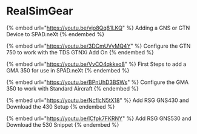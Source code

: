 # RealSimGear



{% embed url="https://youtu.be/vjo8Qq81LKQ" %}
Adding a GNS or GTN Device to SPAD.neXt
{% endembed %}

{% embed url="https://youtu.be/3DCmUVyMQ4Y" %}
Configure the GTN 750 to work with the TDS GTNXi Add On
{% endembed %}

{% embed url="https://youtu.be/VvCO4qkkxo8" %}
First Steps to add a GMA 350 for use in SPAD.neXt
{% endembed %}

{% embed url="https://youtu.be/BPnUhD3BSWs" %}
Configure the GMA 350 to work with Standard Aircraft
{% endembed %}

{% embed url="https://youtu.be/NcflcN5tX18" %}
Add RSG GNS430 and Download the 430 Setup
{% endembed %}

{% embed url="https://youtu.be/lCfpk7FKRNY" %}
Add RSG GNS530 and Download the 530 Snippet
{% endembed %}

